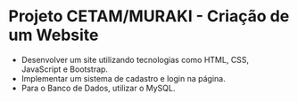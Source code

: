 # Projeto CETAM/MURAKI - Criação de um Website
* Desenvolver um site utilizando tecnologias como HTML, CSS, JavaScript e Bootstrap.
* Implementar um sistema de cadastro e login na página.
* Para o Banco de Dados, utilizar o MySQL.
